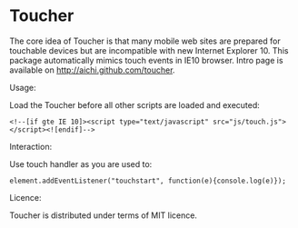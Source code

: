 Toucher
=======

The core idea of Toucher is that many mobile web sites are prepared for touchable devices but are incompatible with new Internet Explorer 10. This package automatically mimics touch events in IE10 browser. Intro page is available on http://aichi.github.com/toucher.

Usage:

Load the Toucher before all other scripts are loaded and executed:

`<!--[if gte IE 10]><script type="text/javascript" src="js/touch.js"></script><![endif]-->`

Interaction:

Use touch handler as you are used to:

`element.addEventListener("touchstart", function(e){console.log(e)});`

Licence:

Toucher is distributed under terms of MIT licence.

